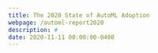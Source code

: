 ```yaml
---
title: The 2020 State of AutoML Adoption
webpage: /automl-report2020
description: #
date: 2020-11-11 00:00:00-0400
---
```

